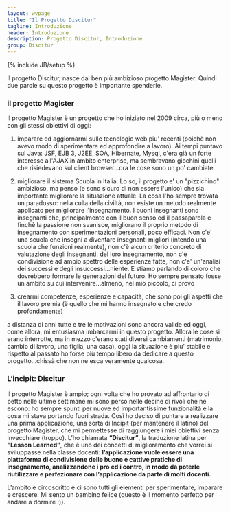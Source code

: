 ```yaml
---
layout: wvpage
title: "Il Progetto Discitur"
tagline: Introduzione
header: Introduzione
description: Progetto Discitur, Introduzione
group: Discitur
---
```

{% include JB/setup %}

Il progetto Discitur, nasce dal ben più ambizioso progetto Magister. 
Quindi due parole su questo progetto è importante spenderle.

### il progetto Magister

Il progetto Magister è un progetto che ho iniziato nel 2009 circa, più o 
meno con gli stessi obiettivi di oggi:

1.    imparare ed aggiornarmi sulle tecnologie web piu'
recenti  (poichè non avevo modo di sperimentare ed approfondire a lavoro). Ai
tempi puntavo sul Java: JSF, EJB 3, J2EE, SOA, Hibernate, Mysql, c'era già un
forte interesse all'AJAX in ambito enterprise, ma sembravano giochini quelli
che risiedevano sul client browser...ora le cose sono un po' cambiate

2.    migliorare il sistema Scuola in Italia. Lo so, il
progetto e' un "pizzichino" ambizioso, ma penso (e sono sicuro di non essere
l'unico) che sia importante migliorare la situazione attuale. 
La cosa l'ho sempre trovata un paradosso: nella culla della civiltà,
non esiste un metodo realmente applicato per migliorare l'insegnamento. I buoni
insegnanti sono insegnanti che, principalmente con il buon senso ed il
passaparola e finchè la passione non svanisce, migliorano il proprio metodo di
insegnamento con sperimentazioni personali, poco efficaci. Non c'e' una scuola
che insegni a diventare insegnanti migliori (intendo una scuola che funzioni
realmente), non c'è alcun criterio concreto di valutazione degli insegnanti,
del loro insegnamento, non c'è condivisione ad ampio spettro delle esperienze
fatte, non c'e' un'analisi dei successi e degli insuccessi...niente. E stiamo
parlando di coloro che dovrebbero formare le generazioni del futuro. Ho sempre
pensato fosse un ambito su cui intervenire...almeno, nel mio piccolo, ci provo

3.    crearmi competenze, esperienze e capacità, che
sono poi gli aspetti che il lavoro premia (è quello che mi hanno insegnato e che
credo profondamente)

a distanza di anni tutte e tre le motivazioni sono ancora valide ed oggi,
come allora, mi entusiasma imbarcarmi in questo progetto. Allora le cose si
erano interrotte, ma in mezzo c'erano stati diversi cambiamenti (matrimonio,
cambio di lavoro, una figlia, una casa), oggi la situazione è piu' stabile e
rispetto al passato ho forse più tempo libero da dedicare a questo
progetto...chissà che non ne esca veramente qualcosa.


### L’incipit: Discitur

Il progetto Magister è ampio; ogni volta che ho provato ad affrontarlo di petto nelle ultime settimane mi sono perso nelle decine di rivoli che ne escono: 
ho sempre spunti per nuove ed importantissime funzionalità e la cosa mi stava portando fuori strada. 
Così ho deciso di puntare a realizzare una prima applicazione, una sorta di Incipit (per mantenere il latino) del progetto Magister, 
che mi permettesse di raggiungere i miei obiettivi senza invecchiare (troppo). 
L’ho chiamata **“Discitur”**, la traduzione latina per **“Lesson Learned”**, che è uno dei concetti di miglioramento che vorrei si sviluppasse nella classe docenti: 
**l’applicazione vuole essere una piattaforma di condivisione delle buone e cattive pratiche di insegnamento, analizzandone i pro ed i contro, 
in modo da poterle riutilizzare e perfezionare con l’applicazione da parte di molti docenti.** 


L’ambito è circoscritto e ci sono tutti gli elementi per sperimentare, imparare e crescere. 
Mi sento un bambino felice (questo è il momento perfetto per andare a dormire :)).
